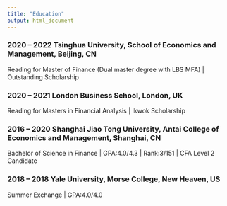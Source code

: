 ```yaml
---
title: "Education"
output: html_document
---
```



### 2020 – 2022	Tsinghua University, School of Economics and Management, Beijing, CN
Reading for Master of Finance (Dual master degree with LBS MFA) | Outstanding Scholarship

### 2020 – 2021	London Business School, London, UK
Reading for Masters in Financial Analysis | Ikwok Scholarship

### 2016 – 2020	Shanghai Jiao Tong University, Antai College of Economics and Management, Shanghai, CN
Bachelor of Science in Finance | GPA:4.0/4.3 | Rank:3/151 | CFA Level 2 Candidate

### 2018 – 2018	Yale University, Morse College, New Heaven, US
Summer Exchange | GPA:4.0/4.0